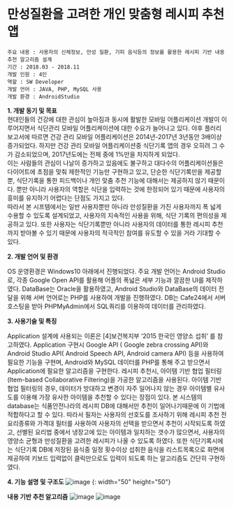 # 만성질환을 고려한 개인 맞춤형 레시피 추천 앱

    주요 내용 : 사용자의 신체정보, 만성 질환, 기피 음식등의 정보를 활용한 레시피 기반 내용 추천 알고리즘 설계   
    기간 : 2018.03 - 2018.11   
    개발 인원 : 4인    
    역할 : SW Developer   
    개발 언어 : JAVA, PHP, MySQL 사용    
    개발 환경 : AndroidStudio    

**1. 개발 동기 및 목표**   
현대인들의 건강에 대한 관심이 높아짐과 동시에 활발한 모바일 어플리케이션 개발이 이루어지면서 식단관리 모바일 어플리케이션에 대한 수요가 늘어나고 있다.    야후 플러리 보고서에 따르면 건강 관리 모바일 어플리케이션은 2014년-2017년 3년동안 3배이상 증가되었다.    하지만 건강 관리 모바일 어플리케이션중 식단기록 앱의 경우 오히려 그 수가 감소되었으며, 2017년도에는 전체 중에 1%만을 차지하게 되었다.   
이는 사람들의 관심이 나날이 증가하고 있음에도 불구하고 대다수의 어플리케이션들은 다이어트에 초점을 맞춰 제한적인 기능만 구현하고 있고, 단순한 식단기록만을 제공할 뿐, 식단기록을 통한 피드백이나 개인 맞춤 추천 기능에 대해서는 제공하지 않기 때문이다.    뿐만 아니라 사용자의 역할은 식단을 입력하는 것에 한정되어 있기 때문에 사용자의 흥미를 유지하기 어렵다는 단점도 가지고 있다.   
따라서 본 시프템에서는 일반 사용자뿐만 아니라 만성질환을 가진 사용자까지 폭 넓게 수용할 수 있도록 설계되었고, 사용자의 지속적인 사용을 위해, 식단 기록의 편의성을 제공하고 있다.    또한 사용자는 식단기록뿐만 아니라 사용자의 데이터를 통한 레시피 추천까지 받아볼 수 있기 때문에 사용자의 적극적인 참여를 유도할 수 있을 거라 기대할 수 있다.   



**2. 개발 언어 및 환경**

OS 운영환경은 Windows10 아래에서 진행되었다.    주요 개발 언어는 Android Studio로, 각종 Google Open API를 활용해 어플의 폭넓은 세부 기능과 깔끔한 UI를 제작하였다.    DataBase는 Oracle을 활용하였고, Android Studio와 DataBase의 데이터 전달을 위해 서버 언어로는 PHP를 사용하여 개발을 진행하였다.    DB는 Cafe24에서 서버 호스팅을 받아 PHPMyAdmin에서 SQL쿼리를 이용하여 데이터를 관리하였다.


**3. 사용기술 및 특징**

Application 설계에 사용되는 이론은  [4]보건복지부 ‘2015 한국인 영양소 섭취’ 를 참고하였다. 
Application 구현시 Google API ( Google zebra crossing API)와 Android Studio API( Android Speech API, Android camera API) 등을 사용하여 필요한 기능을 구현며, Android와 MySQL 데이터를  PHP를 통해 주고 받으면서 Application에 필요한 알고리즘을 구현한다.
레시피 추천시, 아이템 기반 협업 필터링(Item-based Collaborative Filtering)을 가공한 알고리즘을 사용된다. 아이템 기반 협업 필터링의 경우, 데이터가 방대하고 변경이 자주 일어나지 않는 경우 아이템별 유사도를 이용해 가장 유사한 아이템을 추천할 수 있다는 장점이 있다. 본 시스템의 database는 식품안전나라의 레시피 DB에 대해서만 추천이 일어나기때문에 이 기법에 적합하다고 할 수 있다. 
따라서 필자는 사용자의 선호도를 조사하기 위해 레시피 추천 전 요리종류와 가격대 필터를 사용하여 사용자의 선택을 받으면서 추천이 시작되도록 하였고, 선별된 요리법 중에서 냉장고에 있는 아이템과 일치하는 갯수가 많으면서, 사용자의 영양소 균형과 만성질환을 고려한 레시피가 나올 수 있도록 하였다. 또한 식단기록시에는 식단기록 DB에 저장된 음식중 일정 횟수이상 섭취한 음식을 리스트목록으로 화면에 제공하여 키보드 입력없이 클릭만으로도 입력이 되도록 하는 알고리즘도 간단히 구현하였다.

**4. 기능 설명 및 구조도**
![image {: width="50" height="50"}](https://user-images.githubusercontent.com/25261332/89543647-247c8880-d83c-11ea-9bc0-898a1de76ffc.png)

**내용 기반 추천 알고리즘**
![image](https://user-images.githubusercontent.com/25261332/89698039-102ead80-d95a-11ea-9218-f1a51224cf57.png)
![image](https://user-images.githubusercontent.com/25261332/89698070-276d9b00-d95a-11ea-9af9-08267d108d1b.png)



